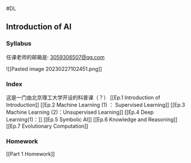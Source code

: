 #DL

## Introduction of AI 

### Syllabus

任课老师的邮箱是: 3059306507@qq.com

![[Pasted image 20230227102451.png]]


### Index
这是一门由北京理工大学开设的科普课（？）
[[Ep.1 Introduction of Introduction]]
[[Ep.2 Machine Learning (1) ： Supervised Learning]]
[[Ep.3 Machine Learning (2)：Unsupervised Learning]]
[[Ep.4 Deep Learning(1)：]]
[[Ep.5 Symbolic AI]]
[[Ep.6 Knowledge and Reasoning]]
[[Ep.7 Evolutionary Computation]]


### Homework
[[Part 1 Homework]]
